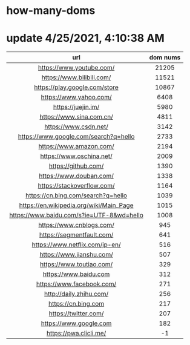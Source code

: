 # how-many-doms

# update 4/25/2021, 4:10:38 AM

url | dom nums
:-: | :-:
https://www.youtube.com/ | 21205
https://www.bilibili.com/ | 11521
https://play.google.com/store | 10867
https://www.yahoo.com/ | 6408
https://juejin.im/ | 5980
https://www.sina.com.cn/ | 4811
https://www.csdn.net/ | 3142
https://www.google.com/search?q=hello | 2733
https://www.amazon.com/ | 2194
https://www.oschina.net/ | 2009
https://github.com/ | 1390
https://www.douban.com/ | 1338
https://stackoverflow.com/ | 1164
https://cn.bing.com/search?q=hello | 1039
https://en.wikipedia.org/wiki/Main_Page | 1015
https://www.baidu.com/s?ie=UTF-8&wd=hello | 1008
https://www.cnblogs.com/ | 945
https://segmentfault.com/ | 641
https://www.netflix.com/jp-en/ | 516
https://www.jianshu.com/ | 507
https://www.toutiao.com/ | 329
https://www.baidu.com | 312
https://www.facebook.com/ | 271
http://daily.zhihu.com/ | 256
https://cn.bing.com | 217
https://twitter.com/ | 207
https://www.google.com | 182
https://pwa.clicli.me/ | -1
